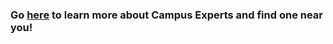 ### Go [here](https://githubcampus.expert/experts) to learn more about Campus Experts and find one near you!
